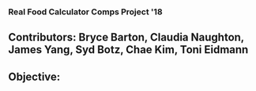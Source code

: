 ### Real Food Calculator Comps Project '18

## Contributors: Bryce Barton, Claudia Naughton, James Yang, Syd Botz, Chae Kim, Toni Eidmann

## Objective:
